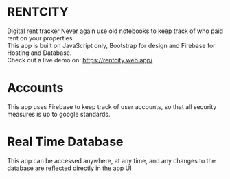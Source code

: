 # RENTCITY
Digital rent tracker
Never again use old notebooks to keep track of who paid rent on your properties.
<br/>
This app is built on JavaScript only, Bootstrap for design and Firebase for Hosting and Database.
<br/>
Check out a live demo on: https://rentcity.web.app/

# Accounts
This app uses Firebase to keep track of user accounts, so that all security measures is up to google standards.

# Real Time Database
This app can be accessed anywhere, at any time, and any changes to the database are reflected directly in the app UI
